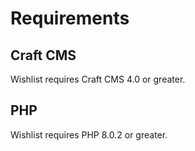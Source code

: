 # Requirements

## Craft CMS
Wishlist requires Craft CMS 4.0 or greater.

## PHP
Wishlist requires PHP 8.0.2 or greater.
